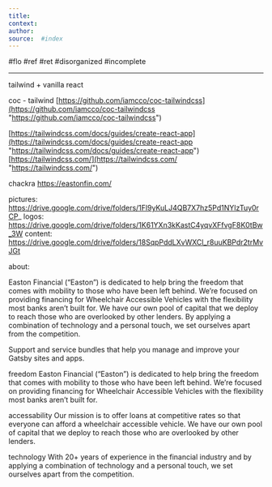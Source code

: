 ```yaml
---
title:   
context: 
author:  
source:  #index
---
```


#flo #ref #ret 
#disorganized #incomplete

---



tailwind + vanilla react

coc - tailwind
[https://github.com/iamcco/coc-tailwindcss](https://github.com/iamcco/coc-tailwindcss "https://github.com/iamcco/coc-tailwindcss")

[https://tailwindcss.com/docs/guides/create-react-app](https://tailwindcss.com/docs/guides/create-react-app "https://tailwindcss.com/docs/guides/create-react-app")
[https://tailwindcss.com/](https://tailwindcss.com/ "https://tailwindcss.com/")

chackra
https://eastonfin.com/

pictures: https://drive.google.com/drive/folders/1Fl9yKuLJ4QB7X7hz5Pd1NYlzTuy0rCP_
logos: https://drive.google.com/drive/folders/1K61YXn3kKastC4yqvXFfvgF8K0tBw_3W
content: https://drive.google.com/drive/folders/18SqpPddLXvWXCl_r8uuKBPdr2trMvJGt


about: 

Easton Financial (“Easton”) is dedicated to help bring the freedom that comes with mobility to those who have been left behind. We’re focused on providing financing for Wheelchair Accessible Vehicles with the flexibility most banks aren’t built for. We have our own pool of capital that we deploy to reach those who are overlooked by other lenders. By applying a combination of technology and a personal touch, we set ourselves apart from the competition.



Support and service bundles that help you manage and improve your Gatsby sites and apps.


freedom 
Easton Financial (“Easton”) is dedicated to help bring the freedom that comes with mobility to those who have been left behind. We’re focused on providing financing for Wheelchair Accessible Vehicles with the flexibility most banks aren’t built for. 

accessability 
Our mission is to offer loans at competitive rates so that everyone can afford a wheelchair accessible vehicle. We have our own pool of capital that we deploy to reach those who are overlooked by other lenders. 


technology
With 20+ years of experience in the financial industry and by applying a combination of technology and a personal touch, we set ourselves apart from the competition.

